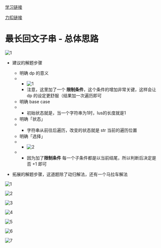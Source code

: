 [学习链接](https://leetcode-cn.com/problems/longest-palindromic-substring/solution/zhong-xin-kuo-san-dong-tai-gui-hua-by-liweiwei1419/)

[力扣链接](https://leetcode-cn.com/problems/longest-palindromic-substring/)

# 最长回文子串 - 总体思路

![1](10_26/1.png)

- 建议的解题步骤
  - 明确 dp 的意义
  - - ![1](10_29/1.png)
    - 注意，这里加了一个 **限制条件**，这个条件的增加非常关键，这样会让 dp 的设定更舒服（结果加一次遍历即可
  - 明确 base case
  - - 初始状态就是，当一个字符串为1时，lus的长度就是1
  - 明确「状态」
  - - 字符串从前往后遍历，改变的状态就是 str 当前的遍历位置
  - 明确「选择」
  - - ![2](10_29/2.png)
  - - 因为加了**限制条件** 每一个子条件都是以当前结尾，所以判断后决定是否 +1 即可

- 拓展的解题步骤，这道题除了动归解法，还有一个马拉车解法

![1](10_30/1.png)

![2](10_30/2.png)

![3](10_30/3.png)

![4](10_30/4.png)

![5](10_30/5.png)

![6](10_30/6.png)

![7](10_30/7.png)